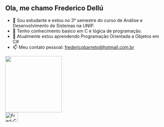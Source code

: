 ## Ola, me chamo Frederico Dellú

- 🔭 Sou estudante e estou no 3° semestre do curso de Análise e Desenvolvimento de Sistemas na UNIP.
- 🌱 Tenho conhecimento basico em C e lógica de programação.
- 👯 Atualmente estou aprendendo Programação Orientada a Objetos em C#
- 📫 Meu contato pessoal: fredericobarreto@hotmail.com.br

<div>
  <a href="https://github.com/Fredeavatar">
  <img height="180em" src="https://github-readme-stats.vercel.app/api?username=Fredeavatar&show_icons=true&theme=blue&include_all_commits=true&count_private=true"/>
  
</div>

<div>
  <img align="center" alt="Fred-C" height="30" width="40" src="https://cdn.jsdelivr.net/gh/devicons/devicon@latest/icons/c/c-original.svg" />
</div>
